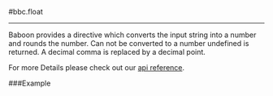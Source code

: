 
#bbc.float

- - -

Baboon provides a directive which converts the input string into a number and rounds the number. Can not be converted to a number undefined is returned. A decimal comma is replaced by a decimal point.

For more Details please check out our <a href="/doc#/api/bbc.float.directive:bbcFloat" target="_self">api reference</a>.

###Example